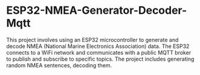 # ESP32-NMEA-Generator-Decoder-Mqtt
This project involves using an ESP32 microcontroller to generate and decode NMEA (National Marine Electronics Association) data. The ESP32 connects to a WiFi network and communicates with a public MQTT broker to publish and subscribe to specific topics. The project includes generating random NMEA sentences, decoding them.
